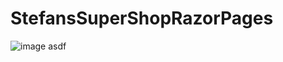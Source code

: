 # StefansSuperShopRazorPages

![image](https://user-images.githubusercontent.com/325316/198893860-6039e956-7f9d-4b94-aacb-038a7c928116.png)
asdf
